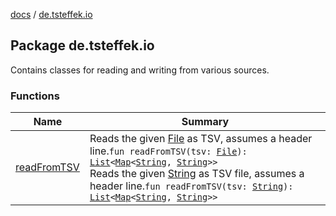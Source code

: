[docs](../index.md) / [de.tsteffek.io](./index.md)

## Package de.tsteffek.io

Contains classes for reading and writing from various sources.

### Functions

| Name | Summary |
|---|---|
| [readFromTSV](read-from-t-s-v.md) | Reads the given [File](https://docs.oracle.com/javase/8/docs/api/java/io/File.html) as TSV, assumes a header line.`fun readFromTSV(tsv: `[`File`](https://docs.oracle.com/javase/8/docs/api/java/io/File.html)`): `[`List`](https://kotlinlang.org/api/latest/jvm/stdlib/kotlin.collections/-list/index.html)`<`[`Map`](https://kotlinlang.org/api/latest/jvm/stdlib/kotlin.collections/-map/index.html)`<`[`String`](https://kotlinlang.org/api/latest/jvm/stdlib/kotlin/-string/index.html)`, `[`String`](https://kotlinlang.org/api/latest/jvm/stdlib/kotlin/-string/index.html)`>>`<br>Reads the given [String](https://kotlinlang.org/api/latest/jvm/stdlib/kotlin/-string/index.html) as TSV file, assumes a header line.`fun readFromTSV(tsv: `[`String`](https://kotlinlang.org/api/latest/jvm/stdlib/kotlin/-string/index.html)`): `[`List`](https://kotlinlang.org/api/latest/jvm/stdlib/kotlin.collections/-list/index.html)`<`[`Map`](https://kotlinlang.org/api/latest/jvm/stdlib/kotlin.collections/-map/index.html)`<`[`String`](https://kotlinlang.org/api/latest/jvm/stdlib/kotlin/-string/index.html)`, `[`String`](https://kotlinlang.org/api/latest/jvm/stdlib/kotlin/-string/index.html)`>>` |
